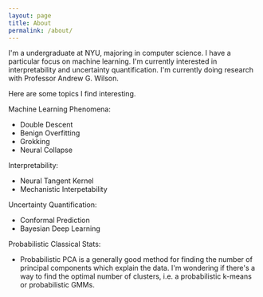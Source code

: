 ```yaml
---
layout: page
title: About
permalink: /about/
---
```


I'm a undergraduate at NYU, majoring in computer science. I have a particular focus on machine learning. I'm currently interested in interpretability and uncertainty quantification. I'm currently doing research with Professor Andrew G. Wilson. 

Here are some topics I find interesting.

Machine Learning Phenomena:
- Double Descent
- Benign Overfitting
- Grokking
- Neural Collapse

Interpretability:
- Neural Tangent Kernel
- Mechanistic Interpetability

Uncertainty Quantification:
- Conformal Prediction
- Bayesian Deep Learning

Probabilistic Classical Stats:
- Probabilistic PCA is a generally good method for finding the number of principal components which explain the data. I'm wondering if there's a way to find the optimal number of clusters, i.e. a probabilistic k-means or probabilistic GMMs. 

